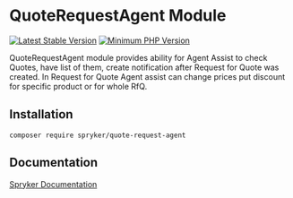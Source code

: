 # QuoteRequestAgent Module
[![Latest Stable Version](https://poser.pugx.org/spryker/quote-request-agent/v/stable.svg)](https://packagist.org/packages/spryker/quote-request-agent)
[![Minimum PHP Version](https://img.shields.io/badge/php-%3E%3D%208.0-8892BF.svg)](https://php.net/)

QuoteRequestAgent module provides ability for Agent Assist to check Quotes,
have list of them, create notification after Request for Quote was created.
In Request for Quote Agent assist can change prices put discount for
specific product or for whole RfQ.

## Installation

```
composer require spryker/quote-request-agent
```

## Documentation

[Spryker Documentation](https://docs.spryker.com)
